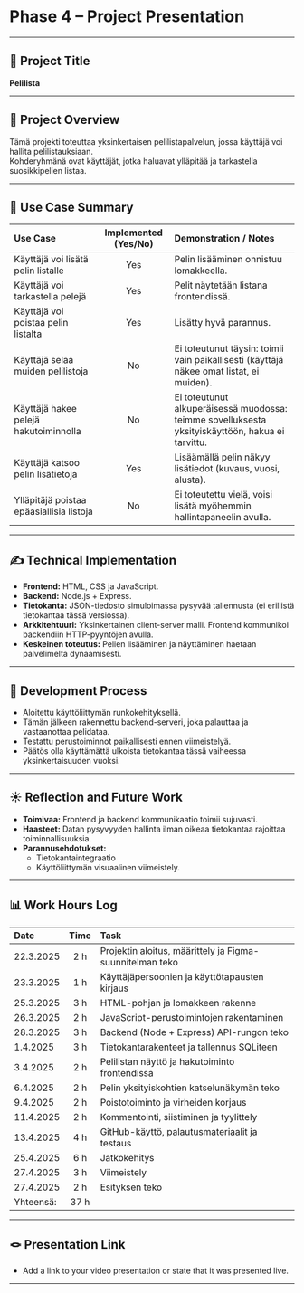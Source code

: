 # Phase 4 – Project Presentation

---

## 🎯 Project Title
**Pelilista**

---

## 📝 Project Overview
Tämä projekti toteuttaa yksinkertaisen pelilistapalvelun, jossa käyttäjä voi hallita pelilistauksiaan.  
Kohderyhmänä ovat käyttäjät, jotka haluavat ylläpitää ja tarkastella suosikkipelien listaa.

---

## 📌 Use Case Summary

| Use Case | Implemented (Yes/No) | Demonstration / Notes |
|:---|:---:|:---|
| Käyttäjä voi lisätä pelin listalle | Yes | Pelin lisääminen onnistuu lomakkeella. |
| Käyttäjä voi tarkastella pelejä | Yes | Pelit näytetään listana frontendissä. |
| Käyttäjä voi poistaa pelin listalta | Yes | Lisätty hyvä parannus. |
|Käyttäjä selaa muiden pelilistoja | No |Ei toteutunut täysin: toimii vain paikallisesti (käyttäjä näkee omat listat, ei muiden). |
|Käyttäjä hakee pelejä hakutoiminnolla | No |Ei toteutunut alkuperäisessä muodossa: teimme sovelluksesta yksityiskäyttöön, hakua ei tarvittu. |
|Käyttäjä katsoo pelin lisätietoja | Yes |Lisäämällä pelin näkyy lisätiedot (kuvaus, vuosi, alusta). |
|Ylläpitäjä poistaa epäasiallisia listoja | No | Ei toteutettu vielä, voisi lisätä myöhemmin hallintapaneelin avulla.|

---

## ✍️ Technical Implementation
- **Frontend:** HTML, CSS ja JavaScript.
- **Backend:** Node.js + Express.
- **Tietokanta:** JSON-tiedosto simuloimassa pysyvää tallennusta (ei erillistä tietokantaa tässä versiossa).
- **Arkkitehtuuri:** Yksinkertainen client-server malli. Frontend kommunikoi backendiin HTTP-pyyntöjen avulla.
- **Keskeinen toteutus:** Pelien lisääminen ja näyttäminen haetaan palvelimelta dynaamisesti.

---

## 🚂 Development Process
- Aloitettu käyttöliittymän runkokehityksellä.
- Tämän jälkeen rakennettu backend-serveri, joka palauttaa ja vastaanottaa pelidataa.
- Testattu perustoiminnot paikallisesti ennen viimeistelyä.
- Päätös olla käyttämättä ulkoista tietokantaa tässä vaiheessa yksinkertaisuuden vuoksi.

---

## ☀️ Reflection and Future Work
- **Toimivaa:** Frontend ja backend kommunikaatio toimii sujuvasti.  
- **Haasteet:** Datan pysyvyyden hallinta ilman oikeaa tietokantaa rajoittaa toiminnallisuuksia.  
- **Parannusehdotukset:** 
  - Tietokantaintegraatio
  - Käyttöliittymän visuaalinen viimeistely.

---

## 📊 Work Hours Log

| Date | Time | Task |
|:---|:---:|:---|
|22.3.2025   | 2 h |   Projektin aloitus, määrittely ja Figma-suunnitelman teko|
|23.3.2025 |   1 h | Käyttäjäpersoonien ja käyttötapausten kirjaus|
|25.3.2025 |   3 h  |  HTML-pohjan ja lomakkeen rakenne|
|26.3.2025|   2 h  |  JavaScript-perustoimintojen rakentaminen|
|28.3.2025 |   3 h |   Backend (Node + Express) API-rungon teko|
|1.4.2025 |   3 h  |  Tietokantarakenteet ja tallennus SQLiteen|
|3.4.2025  |  2 h  |  Pelilistan näyttö ja hakutoiminto frontendissa|
|6.4.2025  |  2 h  |  Pelin yksityiskohtien katselunäkymän teko|
|9.4.2025 |   2 h |   Poistotoiminto ja virheiden korjaus|
|11.4.2025 |   2 h |   Kommentointi, siistiminen ja tyylittely|
|13.4.2025 |   4 h |   GitHub-käyttö, palautusmateriaalit ja testaus|
|25.4.2025 |   6 h |   Jatkokehitys |
|27.4.2025 |   3 h |   Viimeistely |
|27.4.2025 |   2 h |   Esityksen teko |
|  Yhteensä:| 37 h |

---

## 🪢 Presentation Link
- Add a link to your video presentation or state that it was presented live.

---
